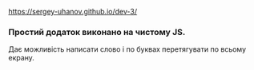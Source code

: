 
https://sergey-uhanov.github.io/dev-3/


### Простий додаток виконано на чистому JS. 
Дає можливість написати слово і по буквах перетягувати по всьому екрану.
